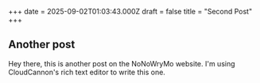 +++
date = 2025-09-02T01:03:43.000Z
draft = false
title = "Second Post"
+++
## Another post

Hey there, this is another post on the NoNoWryMo website. I'm using CloudCannon's rich text editor to write this one.